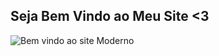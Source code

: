 ## Seja Bem Vindo ao Meu Site <3 

<img src= "https://genealdiagnosticos.com.br/sites/default/files/noticias/bem_vindo_0.jpg" alt="Bem vindo ao site Moderno"/>
